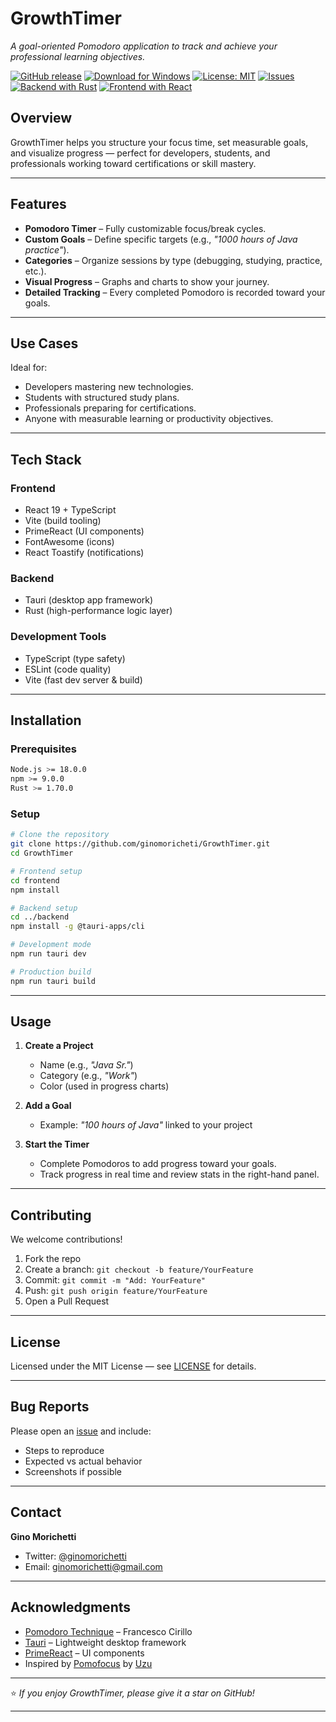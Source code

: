 # **GrowthTimer**

*A goal-oriented Pomodoro application to track and achieve your professional learning objectives.*

[![GitHub release](https://img.shields.io/github/v/release/ginomoricheti/GrowthTimer?color=blue&style=flat-square)](https://github.com/ginomoricheti/GrowthTimer/releases/tag/v0.1.0)
[![Download for Windows](https://img.shields.io/badge/Download-Windows%20EXE-blue)](https://github.com/ginomoricheti/GrowthTimer/releases/latest/download/app.exe)
[![License: MIT](https://img.shields.io/badge/License-MIT-yellow.svg?style=flat-square)](LICENSE)
[![Issues](https://img.shields.io/github/issues/ginomoricheti/GrowthTimer?style=flat-square&color=red)](https://github.com/ginomoricheti/GrowthTimer/issues)
[![Backend with Rust](https://img.shields.io/badge/Made%20with-Rust-orange?style=flat-square)](https://www.rust-lang.org/)
[![Frontend with React](https://img.shields.io/badge/Made%20with-React-61DAFB?style=flat-square)](https://react.dev/)

## **Overview**

GrowthTimer helps you structure your focus time, set measurable goals, and visualize progress — perfect for developers, students, and professionals working toward certifications or skill mastery.

---

## **Features**

* **Pomodoro Timer** – Fully customizable focus/break cycles.
* **Custom Goals** – Define specific targets (e.g., *"1000 hours of Java practice"*).
* **Categories** – Organize sessions by type (debugging, studying, practice, etc.).
* **Visual Progress** – Graphs and charts to show your journey.
* **Detailed Tracking** – Every completed Pomodoro is recorded toward your goals.

---

## **Use Cases**

Ideal for:

* Developers mastering new technologies.
* Students with structured study plans.
* Professionals preparing for certifications.
* Anyone with measurable learning or productivity objectives.

---

## **Tech Stack**

### **Frontend**

* React 19 + TypeScript
* Vite (build tooling)
* PrimeReact (UI components)
* FontAwesome (icons)
* React Toastify (notifications)

### **Backend**

* Tauri (desktop app framework)
* Rust (high-performance logic layer)

### **Development Tools**

* TypeScript (type safety)
* ESLint (code quality)
* Vite (fast dev server & build)

---

## **Installation**

### **Prerequisites**

```bash
Node.js >= 18.0.0
npm >= 9.0.0
Rust >= 1.70.0
```

### **Setup**

```bash
# Clone the repository
git clone https://github.com/ginomoricheti/GrowthTimer.git
cd GrowthTimer

# Frontend setup
cd frontend
npm install

# Backend setup
cd ../backend
npm install -g @tauri-apps/cli

# Development mode
npm run tauri dev

# Production build
npm run tauri build
```

---

## **Usage**

1. **Create a Project**

   * Name (e.g., *"Java Sr."*)
   * Category (e.g., *"Work"*)
   * Color (used in progress charts)

2. **Add a Goal**

   * Example: *"100 hours of Java"* linked to your project

3. **Start the Timer**

   * Complete Pomodoros to add progress toward your goals.
   * Track progress in real time and review stats in the right-hand panel.

---

## **Contributing**

We welcome contributions!

1. Fork the repo
2. Create a branch: `git checkout -b feature/YourFeature`
3. Commit: `git commit -m "Add: YourFeature"`
4. Push: `git push origin feature/YourFeature`
5. Open a Pull Request

---

## **License**

Licensed under the MIT License — see [LICENSE](LICENSE) for details.

---

## **Bug Reports**

Please open an [issue](https://github.com/ginomoricheti/GrowthTimer/issues) and include:

* Steps to reproduce
* Expected vs actual behavior
* Screenshots if possible

---

## **Contact**

**Gino Morichetti**

* Twitter: [@ginomorichetti](https://twitter.com/ginomorichetti)
* Email: [ginomorichetti@gmail.com](mailto:ginomorichetti@gmail.com)

---

## **Acknowledgments**

* [Pomodoro Technique](https://francescocirillo.com/pages/pomodoro-technique) – Francesco Cirillo
* [Tauri](https://tauri.app/) – Lightweight desktop framework
* [PrimeReact](https://primereact.org/) – UI components
* Inspired by [Pomofocus](https://pomofocus.io/) by [Uzu](https://www.reddit.com/user/ys0520/)

---

⭐ *If you enjoy GrowthTimer, please give it a star on GitHub!*

---

